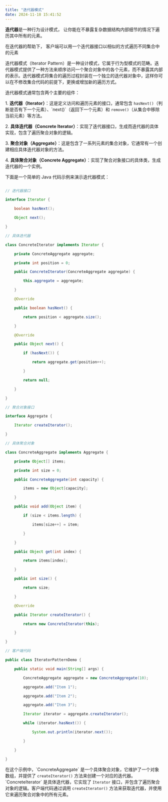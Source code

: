 ```yaml
---
title: "迭代器模式"
date: 2024-11-18 15:41:52
---
```


**迭代器**是一种行为设计模式<span color="" fontsize="">， </span>让你能在不暴露复杂数据结构内部细节的情况下遍历其中所有的元素<span color="" fontsize="">。</span>

在迭代器的帮助下<span color="" fontsize="">， </span>客户端可以用一个迭代器接口以相似的方式遍历不同集合中的元素

迭代器模式（Iterator Pattern）是一种设计模式，它属于行为型模式的范畴。迭代器模式提供了一种方法来顺序访问一个聚合对象中的各个元素，而不暴露其内部的表示。迭代器模式将集合的遍历过程封装在一个独立的迭代器对象中，这样你可以在不修改集合代码的前提下，更换或增加新的遍历方式。

迭代器模式通常包含两个主要的组件：

1\. **迭代器（Iterator）**：这是定义访问和遍历元素的接口，通常包含 `hasNext()`（判断是否有下一个元素）、\`next()\`（返回下一个元素）和 `remove()`（从集合中移除当前元素）等方法。

2\. **具体迭代器（Concrete Iterator）**：实现了迭代器接口，生成而迭代器的具体实现，包含了遍历聚合对象的逻辑。

3\. **聚合对象（Aggregate）**：这是包含了一系列元素的集合对象，它通常有一个创建相应具体迭代器对象的方法。

4\. **具体聚合对象（Concrete Aggregate）**：实现了聚合对象接口的具体类，生成迭代器的一个实例。

下面是一个简单的 Java 代码示例来演示迭代器模式：

``` java

// 迭代器接口

interface Iterator {

    boolean hasNext();

    Object next();

}

// 具体迭代器

class ConcreteIterator implements Iterator {

    private ConcreteAggregate aggregate;

    private int position = 0;

    public ConcreteIterator(ConcreteAggregate aggregate) {

        this.aggregate = aggregate;

    }

    @Override

    public boolean hasNext() {

        return position < aggregate.size();

    }

    @Override

    public Object next() {

        if (hasNext()) {

            return aggregate.get(position++);

        }

        return null;

    }

}

// 聚合对象接口

interface Aggregate {

    Iterator createIterator();

}

// 具体聚合对象

class ConcreteAggregate implements Aggregate {

    private Object[] items;

    private int size = 0;

    public ConcreteAggregate(int capacity) {

        items = new Object[capacity];

    }

    public void add(Object item) {

        if (size < items.length) {

            items[size++] = item;

        }

    }

    public Object get(int index) {

        return items[index];

    }

    public int size() {

        return size;

    }

    @Override

    public Iterator createIterator() {

        return new ConcreteIterator(this);

    }

}

// 客户端代码

public class IteratorPatternDemo {

    public static void main(String[] args) {

        ConcreteAggregate aggregate = new ConcreteAggregate(10);

        aggregate.add("Item 1");

        aggregate.add("Item 2");

        aggregate.add("Item 3");

        Iterator iterator = aggregate.createIterator();

        while (iterator.hasNext()) {

            System.out.println(iterator.next());

        }

    }

}
```

在这个示例中，\`ConcreteAggregate\` 是一个具体聚合对象，它维护了一个对象数组，并提供了 `createIterator()` 方法来创建一个对应的迭代器。\`ConcreteIterator\` 是具体迭代器，它实现了 `Iterator` 接口，并包含了遍历聚合对象的逻辑。客户端代码通过调用 `createIterator()` 方法来获取迭代器，并使用它来遍历聚合对象中的所有元素。
